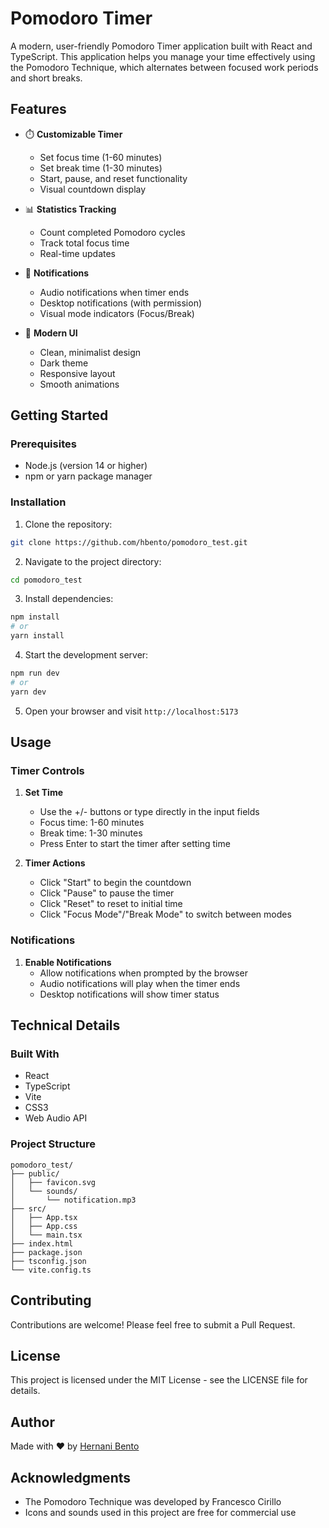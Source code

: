 # Pomodoro Timer

A modern, user-friendly Pomodoro Timer application built with React and TypeScript. This application helps you manage your time effectively using the Pomodoro Technique, which alternates between focused work periods and short breaks.

## Features

- ⏱️ **Customizable Timer**
  - Set focus time (1-60 minutes)
  - Set break time (1-30 minutes)
  - Start, pause, and reset functionality
  - Visual countdown display

- 📊 **Statistics Tracking**
  - Count completed Pomodoro cycles
  - Track total focus time
  - Real-time updates

- 🔔 **Notifications**
  - Audio notifications when timer ends
  - Desktop notifications (with permission)
  - Visual mode indicators (Focus/Break)

- 🎨 **Modern UI**
  - Clean, minimalist design
  - Dark theme
  - Responsive layout
  - Smooth animations

## Getting Started

### Prerequisites

- Node.js (version 14 or higher)
- npm or yarn package manager

### Installation

1. Clone the repository:
```bash
git clone https://github.com/hbento/pomodoro_test.git
```

2. Navigate to the project directory:
```bash
cd pomodoro_test
```

3. Install dependencies:
```bash
npm install
# or
yarn install
```

4. Start the development server:
```bash
npm run dev
# or
yarn dev
```

5. Open your browser and visit `http://localhost:5173`

## Usage

### Timer Controls

1. **Set Time**
   - Use the +/- buttons or type directly in the input fields
   - Focus time: 1-60 minutes
   - Break time: 1-30 minutes
   - Press Enter to start the timer after setting time

2. **Timer Actions**
   - Click "Start" to begin the countdown
   - Click "Pause" to pause the timer
   - Click "Reset" to reset to initial time
   - Click "Focus Mode"/"Break Mode" to switch between modes

### Notifications

1. **Enable Notifications**
   - Allow notifications when prompted by the browser
   - Audio notifications will play when the timer ends
   - Desktop notifications will show timer status

## Technical Details

### Built With

- React
- TypeScript
- Vite
- CSS3
- Web Audio API

### Project Structure

```
pomodoro_test/
├── public/
│   ├── favicon.svg
│   └── sounds/
│       └── notification.mp3
├── src/
│   ├── App.tsx
│   ├── App.css
│   └── main.tsx
├── index.html
├── package.json
├── tsconfig.json
└── vite.config.ts
```

## Contributing

Contributions are welcome! Please feel free to submit a Pull Request.

## License

This project is licensed under the MIT License - see the LICENSE file for details.

## Author

Made with ❤️ by [Hernani Bento](https://github.com/hbento)

## Acknowledgments

- The Pomodoro Technique was developed by Francesco Cirillo
- Icons and sounds used in this project are free for commercial use
